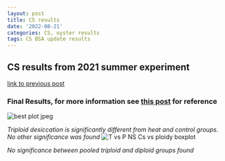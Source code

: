 ```yaml
---
layout: post
title: CS results
date: '2022-08-21'
categories: CS, oyster results
tags: CS BSA update results
---
```

## CS results from 2021 summer experiment
[link to previous post](https://github.com/ocattau/notebook-2/blob/master/_posts/2022-07-08-CS8_CSupdate.md)

### Final Results, for more information see [this post](https://ocattau.github.io/CSupdate/) for reference 
![best plot jpeg](https://user-images.githubusercontent.com/81712104/186760864-9356c6af-13a4-4797-91ea-b013e8ed6ee4.png)

*Triploid desiccation is significantly different from heat and control groups. No other significance was found* 
![T vs P NS Cs vs ploidy boxplot](https://user-images.githubusercontent.com/81712104/186760107-4d23d1ca-e569-4621-99ba-4f076b433c62.png)

*No significance between pooled triploid and diploid groups found*
